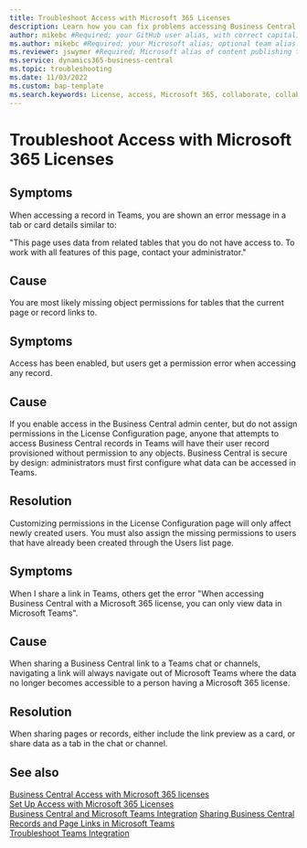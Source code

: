 ```yaml
---
title: Troubleshoot Access with Microsoft 365 Licenses
description: Learn how you can fix problems accessing Business Central with only a Microsoft 365 license. 
author: mikebc #Required; your GitHub user alias, with correct capitalization.
ms.author: mikebc #Required; your Microsoft alias; optional team alias.
ms.reviewer: jswymer #Required; Microsoft alias of content publishing team member.
ms.service: dynamics365-business-central
ms.topic: troubleshooting
ms.date: 11/03/2022
ms.custom: bap-template
ms.search.keywords: License, access, Microsoft 365, collaborate, collaboration, Teams, Microsoft Teams
---
```


# Troubleshoot Access with Microsoft 365 Licenses

## Symptoms

When accessing a record in Teams, you are shown an error message in a tab or card details similar to:

"This page uses data from related tables that you do not have access to. To work with all features of this page, contact your administrator."

## Cause

You are most likely missing object permissions for tables that the current page or record links to.

## Symptoms

Access has been enabled, but users get a permission error when accessing any record.

## Cause

If you enable access in the Business Central admin center, but do not assign permissions in the License Configuration page, anyone that attempts to access Business Central records in Teams will have their user record provisioned without permission to any objects. Business Central is secure by design: administrators must first configure what data can be accessed in Teams. 

## Resolution

Customizing permissions in the License Configuration page will only affect newly created users. You must also assign the missing permissions to users that have already been created through the Users list page. 

## Symptoms

When I share a link in Teams, others get the error "When accessing Business Central with a Microsoft 365 license, you can only view data in Microsoft Teams".

## Cause

When sharing a Business Central link to a Teams chat or channels, navigating a link will always navigate out of Microsoft Teams where the data no longer becomes accessible to a person having a Microsoft 365 license.

## Resolution

When sharing pages or records, either include the link preview as a card, or share data as a tab in the chat or channel.

## See also

[Business Central Access with Microsoft 365 licenses](admin-access-with-m365-license.md#minimum-requirements)  
[Set Up Access with Microsoft 365 Licenses](admin-access-with-m365-license-setup.md)  
[Business Central and Microsoft Teams Integration](across-teams-overview.md)
[Sharing Business Central Records and Page Links in Microsoft Teams](across-working-with-teams.md)  
[Troubleshoot Teams Integration](admin-teams-troubleshooting.md)  